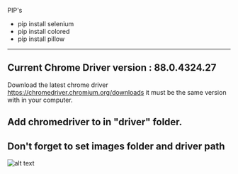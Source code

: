 PIP's

- pip install selenium
- pip install colored
- pip install pillow
-----
Current Chrome Driver version : 88.0.4324.27
-----
Download the latest chrome driver https://chromedriver.chromium.org/downloads
it must be the same version with in your computer.

Add chromedriver to in "driver" folder.
-----
Don't forget to set images folder and driver path
-----
![alt text](https://i.ibb.co/XVTKf3N/indir.png)
